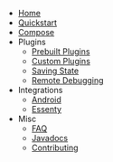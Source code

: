 * [Home](/)
* [Quickstart](quickstart.md)
* [Compose](compose.md)
* Plugins
    * [Prebuilt Plugins](plugins/prebuilt.md)
    * [Custom Plugins](plugins/custom_plugins.md)
    * [Saving State](plugins/savedstate.md)
    * [Remote Debugging](plugins/debugging.md)
* Integrations
    * [Android](integrations/android.md)
    * [Essenty](integrations/essenty.md)
* Misc
    * [FAQ](faq.md)
    * [Javadocs](https://opensource.respawn.pro/FlowMVI/javadocs/index.html)
    * [Contributing](CONTRIBUTING.md)
